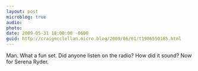 ```yaml
---
layout: post
microblog: true
audio: 
photo: 
date: 2009-05-31 18:00:00 -0600
guid: http://craigmcclellan.micro.blog/2009/06/01/t1986550185.html
---
```

Man. What a fun set. Did anyone listen on the radio? How did it sound? Now for Serena Ryder.
